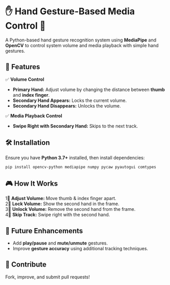 # ✋ Hand Gesture-Based Media Control 🎵  

A Python-based hand gesture recognition system using **MediaPipe** and **OpenCV** to control system volume and media playback with simple hand gestures.  

## 🚀 Features  

✅ **Volume Control**  
- **Primary Hand:** Adjust volume by changing the distance between **thumb** and **index finger**.  
- **Secondary Hand Appears:** Locks the current volume.  
- **Secondary Hand Disappears:** Unlocks the volume.  

✅ **Media Playback Control**  
- **Swipe Right with Secondary Hand:** Skips to the next track.  

## 🛠 Installation  

Ensure you have **Python 3.7+** installed, then install dependencies:  

```bash
pip install opencv-python mediapipe numpy pycaw pyautogui comtypes
```

## 🎮 How It Works  

1⃣ **Adjust Volume:** Move thumb & index finger apart.  
2⃣ **Lock Volume:** Show the second hand in the frame.  
3⃣ **Unlock Volume:** Remove the second hand from the frame.  
4⃣ **Skip Track:** Swipe right with the second hand.  

 

## 📌 Future Enhancements  

- Add **play/pause** and **mute/unmute** gestures.  
- Improve **gesture accuracy** using additional tracking techniques.  

## 🤝 Contribute  

Fork, improve, and submit pull requests!  

